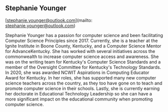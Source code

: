 ## Stephanie Younger[stephanie.younger@outlook.com](mailto: stephanie.younger@outlook.com)Stephanie Younger has a passion for computer science and been facilitating Computer Science Principles since 2017. Currently, she is a teacher at the Ignite Institute in Boone County, Kentucky, and a Computer Science Mentor for AdvanceKentucky. She has worked with several initiatives across the commonwealth to increase computer science access and awareness. She was on the writing team for Kentucky's Computer Science Standards and a member of the Oversight Committee for Kentucky's Technology Standards. In 2020, she was awarded NCWIT Aspirations in Computing Educator Award for Kentucky. In her roles, she has supported many new computer science teachers across the country, as they too have gone on to teach and promote computer science in their schools. Lastly, she is currently earning her doctorate in Educational Technology Leadership so she can have a more significant impact on the educational community when promoting computer science.
